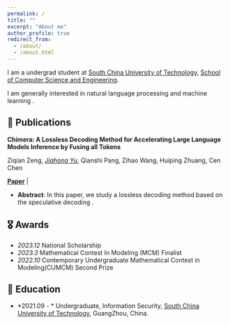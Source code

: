 ```yaml
---
permalink: /
title: ""
excerpt: "About me"
author_profile: true
redirect_from: 
  - /about/
  - /about.html
---
```


<!-- ## About Me -->
I am a undergrad student at [South China University of Technology](https://www.scut.edu.cn/new/), [School of Computer Science and Engineering](https://www2.scut.edu.cn/cs/).

I am generally interested in natural language processing and machine learning .

## 📝 Publications


**Chimera: A Lossless Decoding Method for Accelerating Large Language Models Inference by Fusing all Tokens**

Ziqian Zeng, *<ins>Jiahong Yu</ins>*, Qianshi Pang, Zihao Wang, Huiping Zhuang, Cen Chen


<p><a href="https://arxiv.org/abs/2402.15758"><strong>Paper</strong></a> | <a href="https://github.com/kafkayu/Chimera"></a></p>



- **Abstract**: In this paper, we study a lossless decoding method based on the speculative decoding .




## 🎖 Awards

- *2023.12* National Scholarship 
- *2023.3* Mathematical Contest In Modeling (MCM) Finalist
- *2022.10* Contemporary Undergraduate Mathematical Contest in Modeling(CUMCM) Second Prize
  
## 📖 Education

- *2021.09 - * Undergraduate, Information Security, [South China University of Technology](https://www.scut.edu.cn/new/), GuangZhou, China.
